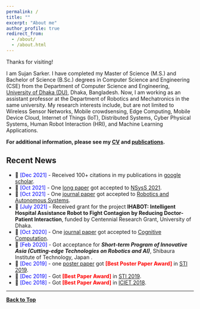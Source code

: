 ```yaml
---
permalink: /
title: ""
excerpt: "About me"
author_profile: true
redirect_from: 
  - /about/
  - /about.html
---
```


Thanks for visiting!


I am Sujan Sarker. I have completed my Master of Science (M.S.) and Bachelor of Science (B.Sc.) degrees in Computer Science and Engineering (CSE) from the  Department of Computer Science and Engineering, [University of Dhaka (DU)](https://www.du.ac.bd/), Dhaka, Bangladesh. Now, I am working as an assistant professor at the Department of Robotics and Mechatronics in the same university. My research interests include, but are not limited to Wireless Sensor Networks, Mobile crowdsensing, Edge Computing, Mobile Device Cloud, Internet of Things (IoT), Distributed Systems, Cyber Physical Systems, Human Robot Interaction (HRI), and Machine Learning Applications.  

**For additional information, please see my [CV](https://sujan-sarker.github.io/cv/) and [publications](https://sujan-sarker.github.io/publications/).**


<!-- <a href="https://sujansarker.github.io/publications/"> <img src="https://sujansarker.github.io/images/pubs.png" alt="Publication Venues"
	title="Publication Venues" width="600" height="200"> </a>
-->


## Recent News
* 📢 <span style="color:Blue"> [Dec 2021] </span> - Received 100+ citations in my publications in [google scholar](https://scholar.google.com/citations?user=uCSts6gAAAAJ&hl=en).
* 📢 <span style="color:Blue"> [Oct 2021] </span> - One [long paper](https://cse.buet.ac.bd/nsyss2021/papers/) got accepted to  [NSysS 2021](https://cse.buet.ac.bd/nsyss2021/).
* 📢 <span style="color:Blue"> [Oct 2021] </span> - One [journal paper](https://www.sciencedirect.com/science/article/pii/S0921889021001871) got accepted to  [Robotics and Autonomous Systems](https://www.sciencedirect.com/journal/robotics-and-autonomous-systems).
* 📢 <span style="color:Blue"> [July 2021] </span> - Received grant for the project **IHABOT: Intelligent Hospital Assistance Robot to Fight Contagion by Reducing Doctor-Patient Interaction**, funded by Centennial Research Grant, University of Dhaka.
* 📢 <span style="color:Blue"> [Oct 2020] </span> - One [journal paper](https://www.springer.com/journal/12559) got accepted to  [Cognitive Computation](https://link.springer.com/article/10.1007/s12559-020-09779-5).
* 📢 <span style="color:Blue"> [Feb 2020] </span> - Got acceptance for ***Short-term Program of Innovative Asia (Cutting-edge Technologies on Robotics and AI)***, Shibaura Institute of Technology, Japan .
* 📢 <span style="color:Blue"> [Dec 2019] </span> - one [poster paper](https://sujan-sarker.github.io/files/STI_30_Poster_Paper.pdf) got <span style="color:Red"> **[Best Poster Paper Award]** </span> in [STI 2019](http://fse.green.edu.bd/sti-2019/).
*  📢 <span style="color:Blue"> [Dec 2019] </span> - Got <span style="color:Red"> **[Best Paper Award]** </span> in [STI 2019](http://fse.green.edu.bd/sti-2019/).
*  📢 <span style="color:Blue"> [Dec 2018] </span> - Got <span style="color:Red"> **[Best Paper Award]** </span> in [ICIET 2018](https://cse.du.ac.bd/iciet/).


<!-- ## Recent Project Demonstrations 

* 💻 Bengali Document Readability Checker [[Demo Video]](https://youtu.be/U05Pf9Y4tCQ).
* 💻 Bengali Document Summarization Tool [[Demo Video]](https://youtu.be/LrnskktiXcg).
-->
----------------------------------------

[**Back to Top**](#)


<!-- <script type='text/javascript' id='clustrmaps' src='//cdn.clustrmaps.com/map_v2.js?cl=ffffff&w=320&t=m&d=ipF0iF0Q-RsFHP1VWejYRbFjf-eSQyozfam19f0UfGo'></script> -->



